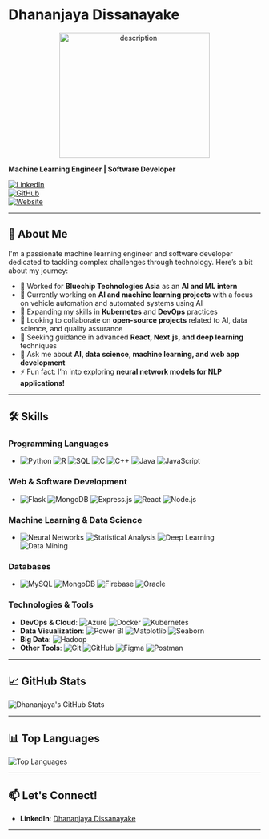 # Dhananjaya Dissanayake

<p align="center">
    <img src="https://github.com/user-attachments/assets/b13fe3fc-ce36-40f0-a5fe-5fae23ce08f2" width="300" height="250" alt="description">
</p>



**Machine Learning Engineer | Software Developer**

[![LinkedIn](https://img.shields.io/badge/LinkedIn-Profile-blue)](https://www.linkedin.com/in/dhananjayadissanayake/)  
[![GitHub](https://img.shields.io/badge/GitHub-Profile-black)](https://github.com/IT21313370)  
[![Website](https://img.shields.io/badge/Website-Portfolio-brightgreen)](http://dhananjaya.onrender.com/)

---

## 🚀 About Me
I'm a passionate machine learning engineer and software developer dedicated to tackling complex challenges through technology. Here’s a bit about my journey:

- 💼 Worked for **Bluechip Technologies Asia** as an **AI and ML intern**
- 🔭 Currently working on **AI and machine learning projects** with a focus on vehicle automation and automated systems using AI
- 🌱 Expanding my skills in **Kubernetes** and **DevOps** practices
- 👯 Looking to collaborate on **open-source projects** related to AI, data science, and quality assurance
- 🤔 Seeking guidance in advanced **React, Next.js, and deep learning** techniques
- 💬 Ask me about **AI, data science, machine learning, and web app development**
- ⚡ Fun fact: I’m into exploring **neural network models for NLP applications!**

---

## 🛠️ Skills

### Programming Languages
- ![Python](https://img.shields.io/badge/Python-3776AB?style=for-the-badge&logo=python&logoColor=white)
![R](https://img.shields.io/badge/R-276DC3?style=for-the-badge&logo=r&logoColor=white)
![SQL](https://img.shields.io/badge/SQL-005C84?style=for-the-badge&logo=sqlite&logoColor=white)
![C](https://img.shields.io/badge/C-A8B9CC?style=for-the-badge&logo=c&logoColor=white)
![C++](https://img.shields.io/badge/C++-00599C?style=for-the-badge&logo=c%2B%2B&logoColor=white)
![Java](https://img.shields.io/badge/Java-007396?style=for-the-badge&logo=java&logoColor=white)
![JavaScript](https://img.shields.io/badge/JavaScript-F7DF1E?style=for-the-badge&logo=javascript&logoColor=black)

### Web & Software Development
- ![Flask](https://img.shields.io/badge/Flask-000000?style=for-the-badge&logo=flask&logoColor=white)
![MongoDB](https://img.shields.io/badge/MongoDB-47A248?style=for-the-badge&logo=mongodb&logoColor=white)
![Express.js](https://img.shields.io/badge/Express.js-000000?style=for-the-badge&logo=express&logoColor=white)
![React](https://img.shields.io/badge/React-61DAFB?style=for-the-badge&logo=react&logoColor=black)
![Node.js](https://img.shields.io/badge/Node.js-339933?style=for-the-badge&logo=node.js&logoColor=white)

### Machine Learning & Data Science
- ![Neural Networks](https://img.shields.io/badge/Neural%20Networks-%23ff7f0e?style=for-the-badge)
![Statistical Analysis](https://img.shields.io/badge/Statistical%20Analysis-%2342a5f5?style=for-the-badge)
![Deep Learning](https://img.shields.io/badge/Deep%20Learning-%23e91e63?style=for-the-badge)
![Data Mining](https://img.shields.io/badge/Data%20Mining-%239ccc65?style=for-the-badge)

### Databases
- ![MySQL](https://img.shields.io/badge/MySQL-4479A1?style=for-the-badge&logo=mysql&logoColor=white)
![MongoDB](https://img.shields.io/badge/MongoDB-47A248?style=for-the-badge&logo=mongodb&logoColor=white)
![Firebase](https://img.shields.io/badge/Firebase-FFCA28?style=for-the-badge&logo=firebase&logoColor=black)
![Oracle](https://img.shields.io/badge/Oracle-F80000?style=for-the-badge&logo=oracle&logoColor=white)

### Technologies & Tools
- **DevOps & Cloud**: ![Azure](https://img.shields.io/badge/Azure-0078D4?style=for-the-badge&logo=microsoft-azure&logoColor=white) ![Docker](https://img.shields.io/badge/Docker-2496ED?style=for-the-badge&logo=docker&logoColor=white) ![Kubernetes](https://img.shields.io/badge/Kubernetes-326CE5?style=for-the-badge&logo=kubernetes&logoColor=white)
- **Data Visualization**: ![Power BI](https://img.shields.io/badge/Power%20BI-F2C811?style=for-the-badge&logo=power-bi&logoColor=black) ![Matplotlib](https://img.shields.io/badge/Matplotlib-%2342a5f5?style=for-the-badge) ![Seaborn](https://img.shields.io/badge/Seaborn-%233aafa9?style=for-the-badge)
- **Big Data**: ![Hadoop](https://img.shields.io/badge/Hadoop-66CCFF?style=for-the-badge&logo=apache-hadoop&logoColor=black)
- **Other Tools**: ![Git](https://img.shields.io/badge/Git-F05032?style=for-the-badge&logo=git&logoColor=white) ![GitHub](https://img.shields.io/badge/GitHub-181717?style=for-the-badge&logo=github&logoColor=white) ![Figma](https://img.shields.io/badge/Figma-F24E1E?style=for-the-badge&logo=figma&logoColor=white) ![Postman](https://img.shields.io/badge/Postman-FF6C37?style=for-the-badge&logo=postman&logoColor=white)

---

## 📈 GitHub Stats

![Dhananjaya's GitHub Stats](https://github-readme-stats.vercel.app/api?username=dhananjayaDev&show_icons=true&theme=radical)

---

## 📊 Top Languages

![Top Languages](https://github-readme-stats.vercel.app/api/top-langs/?username=dhananjayaDev&layout=compact&theme=radical)


---

## 📫 Let's Connect!
- **LinkedIn**: [Dhananjaya Dissanayake](https://www.linkedin.com/in/dhananjayadissanayake/)

---

